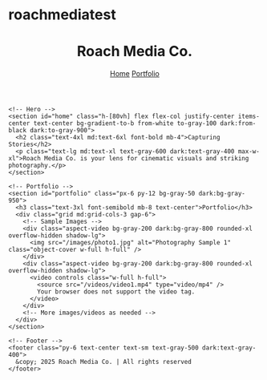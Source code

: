 # roachmediatest
<!DOCTYPE html>
<html lang="en" class="scroll-smooth">
  <head>
    <meta charset="UTF-8" />
    <meta name="viewport" content="width=device-width, initial-scale=1.0" />
    <title>Roach Media Co.</title>
    <link href="https://cdn.jsdelivr.net/npm/tailwindcss@3.4.1/dist/tailwind.min.css" rel="stylesheet">
    <style>
      :root {
        --cyan-dark: #0e7c86;
      }
    </style>
  </head>
  <body class="bg-white text-black dark:bg-black dark:text-white transition-colors duration-300">
    <!-- Navbar -->
    <header class="flex justify-between items-center px-6 py-4 border-b border-gray-200 dark:border-gray-800">
      <h1 class="text-2xl font-bold">Roach Media Co.</h1>
      <nav class="space-x-6">
        <a href="#home" class="hover:text-[var(--cyan-dark)]">Home</a>
        <a href="#portfolio" class="hover:text-[var(--cyan-dark)]">Portfolio</a>
      </nav>
    </header>

    <!-- Hero -->
    <section id="home" class="h-[80vh] flex flex-col justify-center items-center text-center bg-gradient-to-b from-white to-gray-100 dark:from-black dark:to-gray-900">
      <h2 class="text-4xl md:text-6xl font-bold mb-4">Capturing Stories</h2>
      <p class="text-lg md:text-xl text-gray-600 dark:text-gray-400 max-w-xl">Roach Media Co. is your lens for cinematic visuals and striking photography.</p>
    </section>

    <!-- Portfolio -->
    <section id="portfolio" class="px-6 py-12 bg-gray-50 dark:bg-gray-950">
      <h3 class="text-3xl font-semibold mb-8 text-center">Portfolio</h3>
      <div class="grid md:grid-cols-3 gap-6">
        <!-- Sample Images -->
        <div class="aspect-video bg-gray-200 dark:bg-gray-800 rounded-xl overflow-hidden shadow-lg">
          <img src="/images/photo1.jpg" alt="Photography Sample 1" class="object-cover w-full h-full" />
        </div>
        <div class="aspect-video bg-gray-200 dark:bg-gray-800 rounded-xl overflow-hidden shadow-lg">
          <video controls class="w-full h-full">
            <source src="/videos/video1.mp4" type="video/mp4" />
            Your browser does not support the video tag.
          </video>
        </div>
        <!-- More images/videos as needed -->
      </div>
    </section>

    <!-- Footer -->
    <footer class="py-6 text-center text-sm text-gray-500 dark:text-gray-400">
      &copy; 2025 Roach Media Co. | All rights reserved
    </footer>
  </body>
</html>

